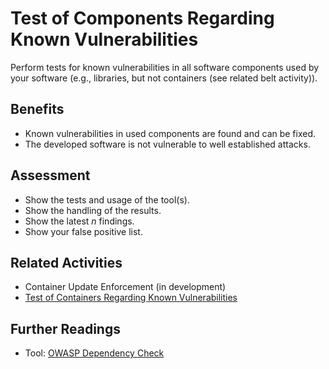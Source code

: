 # Test of Components Regarding Known Vulnerabilities

Perform tests for known vulnerabilities in all software components used by your software (e.g., libraries, but not containers (see related belt activity)).

## Benefits

-  Known vulnerabilities in used components are found and can be fixed.
-  The developed software is not vulnerable to well established attacks.

## Assessment

- Show the tests and usage of the tool(s).
- Show the handling of the results.
- Show the latest *n* findings.
- Show your false positive list.

## Related Activities

 - Container Update Enforcement (in development)
 - [Test of Containers Regarding Known Vulnerabilities](../green/test-of-container-images-regarding-known-vulnerabilities.md)

## Further Readings

 - Tool: [OWASP Dependency Check](https://owasp.org/www-project-dependency-check/)
